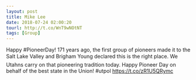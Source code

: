 ```yaml
---
layout: post
title: Mike Lee
date: 2018-07-24 02:00:20
tourl: http://t.co/WnT9wNOtNT
tags: [Group]
---
```

Happy #PioneerDay! 171 years ago, the first group of pioneers made it to the Salt Lake Valley and Brigham Young declared this is the right place. We Utahns carry on that pioneering tradition today. Happy Pioneer Day on behalf of the best state in the Union! #utpol https://t.co/zR1U5QRymc